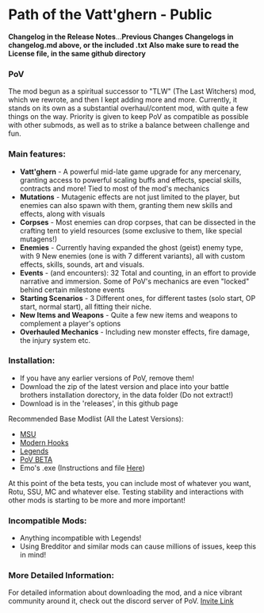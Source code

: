 # Path of the Vatt'ghern - Public
**Changelog in the Release Notes**...**Previous Changes Changelogs in changelog.md above, or the included .txt**
**Also make sure to read the License file, in the same github directory**

### PoV

The mod begun as a spiritual successor to "TLW" (The Last Witchers) mod, which we rewrote, and then I kept adding more and more. Currently, it stands on its own as a substantial overhaul/content mod, with quite a few things on the way. Priority is given to keep PoV as compatible as possible with other submods, as well as to strike a balance between challenge and fun.  

### Main features:
* **Vatt'ghern** - A powerful mid-late game upgrade for any mercenary, granting access to powerful scaling buffs and effects, special skills, contracts and more! Tied to most of the mod's mechanics
* **Mutations** - Mutagenic effects are not just limited to the player, but enemies can also spawn with them, granting them new skills and effects, along with visuals
* **Corpses** - Most enemies can drop corpses, that can be dissected in the crafting tent to yield resources (some exclusive to them, like special mutagens!)
* **Enemies** - Currently having expanded the ghost (geist) enemy type, with 9 New enemies (one is with 7 different variants), all with custom effects, skills, sounds, art and visuals.
* **Events** -  (and encounters): 32 Total and counting, in an effort to provide narrative and immersion. Some of PoV's mechanics are even "locked" behind certain milestone events
* **Starting Scenarios** - 3 Different ones, for different tastes (solo start, OP start, normal start), all fitting their niche. 
* **New Items and Weapons** - Quite a few new items and weapons to complement a player's options
* **Overhauled Mechanics** -  Including new monster effects, fire damage, the injury system etc.

### Installation:

* If you have any earlier versions of PoV, remove them!
* Download the zip of the latest version and place into your battle brothers installation dorectory, in the data folder (Do not extract!) 
* Download is in the 'releases', in this github page

Recommended Base Modlist (All the Latest Versions):
* [MSU](https://github.com/MSUTeam/MSU) 
* [Modern Hooks](https://www.nexusmods.com/battlebrothers/mods/685) 
* [Legends](https://discord.com/channels/547043336465154049/547427442818809881) 
* [PoV BETA](https://github.com/TheBlueTemplar/PoV_Closed_Beta/releases)
* Emo's .exe (Instructions and file [Here](https://discord.com/channels/1332985519256113183/1333009819719958559/1403330906336399520))

At this point of the beta tests, you can include most of whatever you want, Rotu, SSU, MC and whatever else. Testing stability and interactions with other mods is starting to be more and more important!

### Incompatible Mods:
* Anything incompatible with Legends!
* Using Bredditor and similar mods can cause millions of issues, keep this in mind!

### More Detailed Information:
For detailed information about downloading the mod, and a nice vibrant community around it, check out the discord server of PoV. [Invite Link](https://discord.gg/zhHTjM5bBB)
